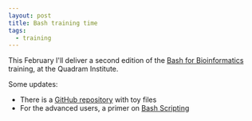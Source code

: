 ```yaml
---
layout: post
title: Bash training time
tags:
  - training
---
```


This February I'll deliver a second edition of the [Bash for Bioinformatics](https://seq.space/notes/doku.php?id=bash-beginners) training, at the Quadram
Institute.

Some updates:

 - There is a [GitHub repository](https://github.com/telatin/learn_bash) with toy files
 - For the advanced users, a primer on [Bash Scripting](https://medium.com/ngs-sh)
